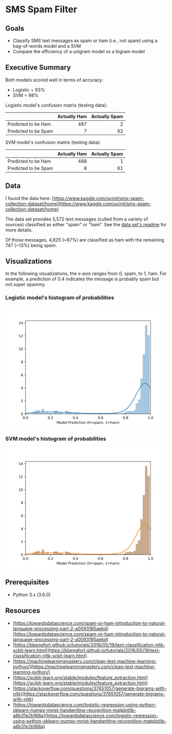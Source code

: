 # SMS Spam Filter

## Goals

* Classify SMS text messages as spam or ham (i.e., not spam) using a bag-of-words model and a SVM
* Compare the efficiency of a unigram model vs a bigram model

## Executive Summary

Both models scored well in terms of accuracy:
* Logistic = 93%
* SVM = 98%

Logistic model's confusion matrix (testing data):

|                      | Actually Ham | Actually Spam |
|:---------------------|-------------:|--------------:|
| Predicted to be Ham  | 487          | 2             |
| Predicted to be Spam | 7            | 62            |

SVM model's confusion matrix (testing data):

|                      | Actually Ham | Actually Spam |
|:---------------------|-------------:|--------------:|
| Predicted to be Ham  | 488          | 1             |
| Predicted to be Spam | 8            | 61            |

## Data

I found the data here: [https://www.kaggle.com/uciml/sms-spam-collection-dataset/home](https://www.kaggle.com/uciml/sms-spam-collection-dataset/home)

The data set provides 5,572 text messages (culled from a variety of sources) classified as either "spam" or "ham". See the [data set's readme](https://raw.githubusercontent.com/chris-carbonell/Naive-Bayes-SMS-Spam-Filter/master/01_data/smsspamcollection/readme) for more details.

Of those messages, 4,825 (~87%) are classified as ham with the remaining 747 (~13%) being spam.

## Visualizations

In the following visualizations, the x-axis ranges from 0, spam, to 1, ham. For example, a prediction of 0.4 indicates the message is probably spam but not super spammy.

### Logistic model's histogram of probabilities
![](https://raw.githubusercontent.com/chris-carbonell/Naive-Bayes-SMS-Spam-Filter/master/03_results/02_visualizations/plot_01.png?raw=true)

### SVM model's histogram of probabilities
![](https://raw.githubusercontent.com/chris-carbonell/Naive-Bayes-SMS-Spam-Filter/master/03_results/02_visualizations/plot_02.png?raw=true)

## Prerequisites
* Python 3.x (3.6.0)

## Resources
* [https://towardsdatascience.com/spam-or-ham-introduction-to-natural-language-processing-part-2-a0093185aebd](https://towardsdatascience.com/spam-or-ham-introduction-to-natural-language-processing-part-2-a0093185aebd)
* [https://bbengfort.github.io/tutorials/2016/05/19/text-classification-nltk-sckit-learn.html](https://bbengfort.github.io/tutorials/2016/05/19/text-classification-nltk-sckit-learn.html)
* [https://machinelearningmastery.com/clean-text-machine-learning-python/](https://machinelearningmastery.com/clean-text-machine-learning-python/)
* [https://scikit-learn.org/stable/modules/feature_extraction.html](https://scikit-learn.org/stable/modules/feature_extraction.html)
* [https://stackoverflow.com/questions/37651057/generate-bigrams-with-nltk](https://stackoverflow.com/questions/37651057/generate-bigrams-with-nltk)
* [https://towardsdatascience.com/logistic-regression-using-python-sklearn-numpy-mnist-handwriting-recognition-matplotlib-a6b31e2b166a](https://towardsdatascience.com/logistic-regression-using-python-sklearn-numpy-mnist-handwriting-recognition-matplotlib-a6b31e2b166a)
